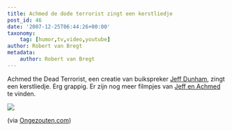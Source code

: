 ```yaml
---
title: Achmed de dode terrorist zingt een kerstliedje
post_id: 46
date: '2007-12-25T06:44:26+00:00'
taxonomy:
    tag: [humor,tv,video,youtube]
author: Robert van Bregt
metadata:
    author: Robert van Bregt
---
```

Achmed the Dead Terrorist, een creatie van buikspreker [Jeff Dunham](http://www.jeffdunham.com/), zingt een kerstliedje. Erg grappig. Er zijn nog meer filmpjes van [Jeff en Achmed](http://nl.youtube.com/results?search_query=jeff+dunham+achmed) te vinden.

![](https://youtube.com/?v=wskT6YfVB6E)

(via [Ongezouten.com](http://ongezouten.com/2007/12/23/achmed-dead-terrorist-kerstliedje/))